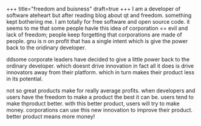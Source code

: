 +++
title="freedom and buisness"
draft=true
+++
I am a developer of software ateheart but after reading blog about qt and freedom.
something kept bothering me. 
I am totally for free software and open source code. it seems to me that
some people havle this idea of corporation == evil and lack of freedom;
people keep forgetting that corporations are made of people. 
gnu is n on profit that has a single intent which is give the power back 
to the oridinary developer.

ddsome corporate leaders  have decided to give a little power back to the ordinary developer.
which doesnt drive innovation in fact all it does is drive innovators away
from their platform.
which in turn makes their product less in its potential.

not so great products make for  really average profits. 
when developers and users have the freedom to make a product the best it can be. 
users tend to make thproduct better. with this better product, users will try to make 
money. corporations can use this new innovation to improve their product.
better product means more money! 


